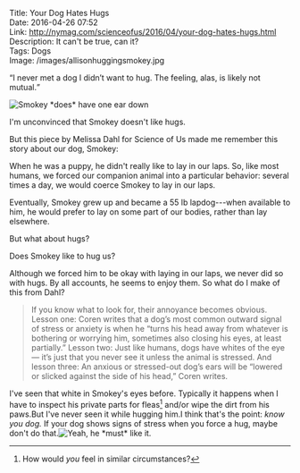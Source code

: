 Title: Your Dog Hates Hugs  
Date: 2016-04-26 07:52  
Link: http://nymag.com/scienceofus/2016/04/your-dog-hates-hugs.html  
Description: It can't be true, can it?  
Tags: Dogs  
Image: /images/allisonhuggingsmokey.jpg  

<q cite="http://nymag.com/scienceofus/2016/04/your-dog-hates-hugs.html">I never met a dog I didn’t want to hug. The feeling, alas, is likely not mutual.</q>

![Smokey \*does\* have one ear down][1]

I'm unconvinced that Smokey doesn't like hugs.

But this piece by Melissa Dahl for Science of Us made me remember this story about our dog, Smokey:

When he was a puppy, he didn't really like to lay in our laps. So, like most humans, we forced our companion animal into a particular behavior: several times a day, we would coerce Smokey to lay in our laps.

Eventually, Smokey grew up and became a 55 lb lapdog---when available to him, he would prefer to lay on some part of our bodies, rather than lay elsewhere.

But what about hugs?

Does Smokey like to hug us?

Although we forced him to be okay with laying in our laps, we never did so with hugs. By all accounts, he seems to enjoy them. So what do I make of this from Dahl?

> If you know what to look for, their annoyance becomes obvious. Lesson one: Coren writes that a dog’s most common outward signal of stress or anxiety is when he “turns his head away from whatever is bothering or worrying him, sometimes also closing his eyes, at least partially.” Lesson two: Just like humans, dogs have whites of the eye — it’s just that you never see it unless the animal is stressed. And lesson three: An anxious or stressed-out dog’s ears will be “lowered or slicked against the side of his head,” Coren writes.

I've seen that white in Smokey's eyes before. Typically it happens when I have to inspect his private parts for fleas[^1] and/or wipe the dirt from his paws.But I've never seen it while hugging him.I think that's the point: *know you dog.* If your dog shows signs of stress when you force a hug, maybe don't do that.![Yeah, he \*must\* like it.][2]

[^1]: How would *you* feel in similar circumstances?

[1]: /images/allisonhuggingsmokey.jpg "Allison hugging Smokey"
[2]: /images/allisonhuggingsmokey2.jpg "Allison hugging Smokey some more"